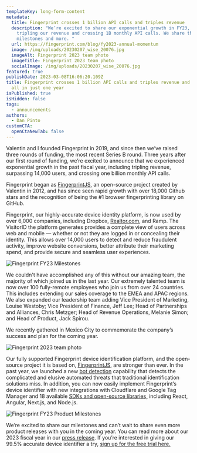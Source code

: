 ```yaml
---
templateKey: long-form-content
metadata:
  title: Fingerprint crosses 1 billion API calls and triples revenue
  description: "We’re excited to share our exponential growth in FY23, including
    tripling our revenue and crossing 1B monthly API calls. We share those
    milestones and more. "
  url: https://fingerprint.com/blog/fy2023-annual-momentum
  image: /img/uploads/20230207_wise_20076.jpg
  imageAlt: Fingerprint 2023 team photo
  imageTitle: Fingerprint 2023 team photo
  socialImage: /img/uploads/20230207_wise_20076.jpg
featured: true
publishDate: 2023-03-08T16:06:20.109Z
title: Fingerprint crosses 1 billion API calls and triples revenue and users,
  all in just one year
isPublished: true
isHidden: false
tags:
  - announcements
authors:
  - Dan Pinto
customCTA:
  openCtaNewTab: false
---
```

Valentin and I founded Fingerprint in 2019, and since then we’ve raised three rounds of funding, the most recent Series B round. Three years after our first round of funding, we’re excited to announce that we experienced exponential growth in the past fiscal year, including tripling revenue, surpassing 14,000 users, and crossing one billion monthly API calls. 

Fingerprint began as [FingerprintJS](https://github.com/fingerprintjs/fingerprintjs), an open-source project created by Valentin in 2012, and has since seen rapid growth with over 18,000 Github stars and the recognition of being the #1 browser fingerprinting library on GitHub.

Fingerprint, our highly-accurate device identity platform, is now used by over 6,000 companies, including Dropbox, [Realtor.com](http://realtor.com/), and Ramp. The VisitorID the platform generates provides a complete view of users across web and mobile — whether or not they are logged in or concealing their identity. This allows over 14,000 users to detect and reduce fraudulent activity, improve website conversions, better attribute their marketing spend, and provide secure and seamless user experiences.

![Fingerprint FY23 Milestones](/img/uploads/infographic-social-company.png "Fingerprint FY23 Milestones")

We couldn't have accomplished any of this without our amazing team, the majority of which joined us in the last year. Our extremely talented team is now over 100 fully-remote employees who join us from over 24 countries. This includes extending our sales coverage to the EMEA and APAC regions. We also expanded our leadership team adding Vice President of Marketing, Louise Westoby; Vice President of Finance, Jeff Lee; Head of Partnerships and Alliances, Chris Metzger; Head of Revenue Operations, Melanie Simon; and Head of Product, Jack Spirou. 

We recently gathered in Mexico City to commemorate the company’s success and plan for the coming year.

![Fingerprint 2023 team photo](/img/uploads/20230207_wise_20076.jpg "Fingerprint 2023 team photo")

Our fully supported Fingerprint device identification platform, and the open-source project it is based on, [FingerprintJS](https://github.com/fingerprintjs/fingerprintjs), are stronger than ever. In the past year, we launched a new [bot detection](https://fingerprint.com/products/bot-detection/) capability that detects the complicated and elusive automated threats that traditional identification solutions miss. In addition, you can now easily implement Fingerprint’s device identifier with new integrations with Cloudflare and Google Tag Manager and 18 available [SDKs and open-source libraries,](https://fingerprint.com/sdk-libraries/) including React, Angular, Next.js, and Node.js.

![Fingerprint FY23 Product Milestones](/img/uploads/infographic-social-devs.png "Fingerprint FY23 Product Milestones")

We’re excited to share our milestones and can’t wait to share even more product releases with you in the coming year. You can read more about our 2023 fiscal year in our [press release](https://fingerprint.com/blog/fy23-momentum-press-release/). If you’re interested in giving our 99.5% accurate device identifier a try, [sign up for the free trial here.](https://dashboard.fingerprint.com/signup?utm_source=blog&utm_medium=website&utm_campaign=blog)